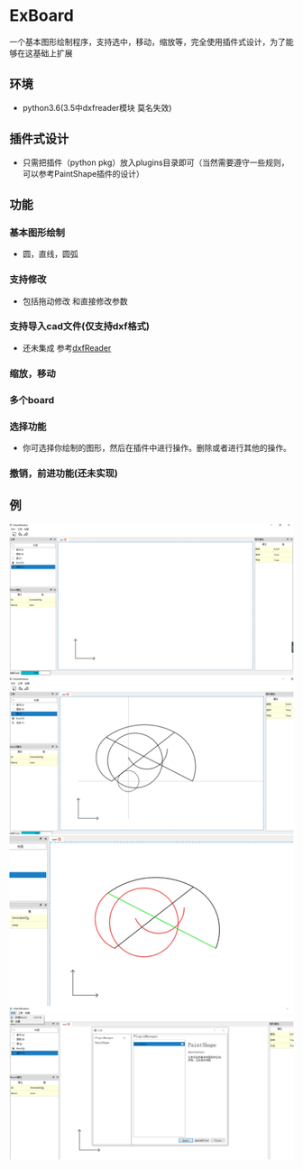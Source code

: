 # ExBoard
一个基本图形绘制程序，支持选中，移动，缩放等，完全使用插件式设计，为了能够在这基础上扩展  
## 环境  
* python3.6(3.5中dxfreader模块 莫名失效)
## 插件式设计
* 只需把插件（python pkg）放入plugins目录即可（当然需要遵守一些规则，可以参考PaintShape插件的设计）
## 功能
### 基本图形绘制
* 圆，直线，圆弧
### 支持修改
* 包括拖动修改 和直接修改参数
### 支持导入cad文件(仅支持dxf格式)
* 还未集成 参考[dxfReader](https://github.com/XUIgit/dxfReader)
### 缩放，移动
### 多个board
### 选择功能
* 你可选择你绘制的图形，然后在插件中进行操作。删除或者进行其他的操作。
### 撤销，前进功能(还未实现)
## 例
![](https://github.com/XUIgit/ExBoard/raw/master/demo/01.png)
![](https://github.com/XUIgit/ExBoard/raw/master/demo/02.png)
![](https://github.com/XUIgit/ExBoard/raw/master/demo/03.png)
![](https://github.com/XUIgit/ExBoard/raw/master/demo/04.png)
